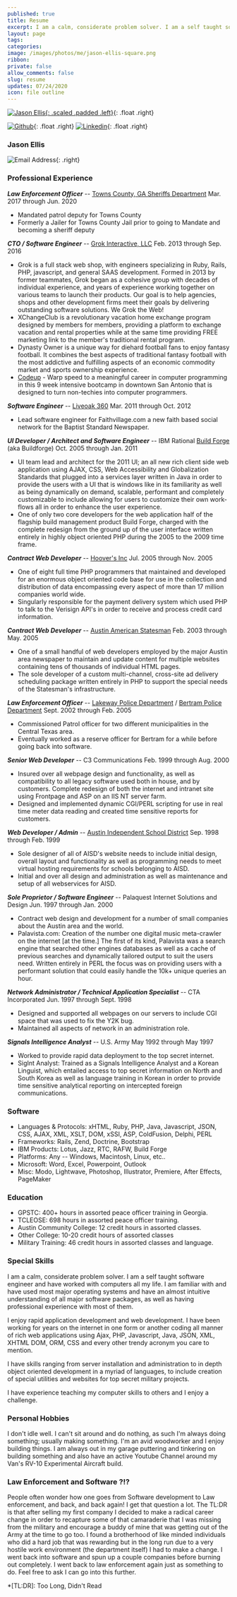 ```yaml
---
published: true
title: Resume
excerpt: I am a calm, considerate problem solver. I am a self taught software engineer and have worked with computers all my life. I am familiar with and have used most major operating systems and have an almost intuitive understanding of all major software packages, as well as having professional experience with most of them.
layout: page
tags:
categories:
image: /images/photos/me/jason-ellis-square.png
ribbon:
private: false
allow_comments: false
slug: resume
updates: 07/24/2020
icon: file outline
---
```


[![Jason Ellis](/images/photos/me/jason-ellis-square.png){: .scaled .padded .left}](/images/photos/me/jason-ellis-square.png "Jason Ellis"){: .float .right}

[![Github](/images/github.png)](https://github.com/palamedes){: .float .right}
[![Linkedin](/images/linkedin.png)](http://www.linkedin.com/in/jasonellis){: .float .right}

### Jason Ellis

![Email Address](/images/1972/email.gif){: .right}

### Professional Experience

__*Law Enforcement Officer*__ -- [Towns County, GA Sheriffs Department](https://www.facebook.com/TownsCountySheriffGA/)
Mar. 2017 through Jun. 2020

- Mandated patrol deputy for Towns County
- Formerly a Jailer for Towns County Jail prior to going to Mandate and becoming a sheriff deputy

__*CTO / Software Engineer*__ -- [Grok Interactive, LLC](http://www.grok-interactive.com)
Feb. 2013 through Sep. 2016

- Grok is a full stack web shop, with engineers specializing in Ruby, Rails, PHP, javascript, and general SAAS development.  Formed in 2013 by former teammates, Grok began as a cohesive group with decades of individual experience, and years of experience working together on various teams to launch their products.   Our goal is to help agencies, shops and other development firms meet their goals by delivering outstanding software solutions.  We Grok the Web!
- XChangeClub is a revolutionary vacation home exchange program designed by members for members, providing a platform to exchange vacation and rental properties while at the same time providing FREE marketing link to the member's traditional rental program.
- Dynasty Owner is a unique way for diehard football fans to enjoy fantasy football.  It combines the best aspects of traditional fantasy football with the most addictive and fulfilling aspects of an economic commodity market and sports ownership experience.
- [Codeup](http://codeup.com) - Warp speed to a meaningful career in computer programming in this 9 week intensive bootcamp in downtown San Antonio that is designed to turn non-techies into computer programmers.

__*Software Engineer*__ -- [Liveoak 360](http://www.liveoak360.com)
Mar. 2011 through Oct. 2012

- Lead software engineer for Faithvillage.com a new faith based social network for the Baptist Standard Newspaper.

__*UI Developer / Architect and Software Engineer*__ -- IBM Rational [Build Forge](http://www.buildforge.com) (aka Buildforge)
Oct. 2005 through Jan. 2011

- UI team lead and architect for the 2011 UI; an all new rich client side web application using AJAX, CSS, Web Accessibility and Globalization Standards that plugged into a services layer written in Java in order to provide the users with a UI that is windows like in its familiarity as well as being dynamically on demand, scalable, performant and completely customizable to include allowing for users to customize their own work-flows all in order to enhance the user experience.
- One of only two core developers for the web application half of the flagship build management product Build Forge, charged with the complete redesign from the ground up of the user interface written entirely in highly object oriented PHP during the 2005 to the 2009 time frame.

__*Contract Web Developer*__ -- [Hoover's Inc](http://www.hoovers.com)
Jul. 2005 through Nov. 2005

- One of eight full time PHP programmers that maintained and developed for an enormous object oriented code base for use in the collection and distribution of data encompassing every aspect of more than 17 million companies world wide.
- Singularly responsible for the payment delivery system which used PHP to talk to the Verisign API's in order to receive and process credit card information.

__*Contract Web Developer*__ -- [Austin American Statesman](http://www.statesman.com)
Feb. 2003 through May. 2005

- One of a small handful of web developers employed by the major Austin area newspaper to maintain and update content for multiple websites containing tens of thousands of individual HTML pages.
- The sole developer of a custom multi-channel, cross-site ad delivery scheduling package written entirely in PHP to support the special needs of the Statesman's infrastructure.

__*Law Enforcement Officer*__ -- [Lakeway Police Department](http://www.cityoflakeway.com/police) / [Bertram Police Department](http://www.bertramtx.com)
Sept. 2002 through Feb. 2005

- Commissioned Patrol officer for two different municipalities in the Central Texas area.
- Eventually worked as a reserve officer for Bertram for a while before going back into software.

__*Senior Web Developer*__ -- C3 Communications
Feb. 1999 through Aug. 2000

- Insured over all webpage design and functionality, as well as compatibility to all legacy software used both in house, and by customers. Complete redesign of both the internet and intranet site using Frontpage and ASP on an IIS NT server farm.
- Designed and implemented dynamic CGI/PERL scripting for use in real time meter data reading and created time sensitive reports for customers.

__*Web Developer / Admin*__ -- [Austin Independent School District](http://www.austin.isd.tenet.edu)
Sep. 1998 through Feb. 1999

- Sole designer of all of AISD's website needs to include initial design, overall layout and functionality as well as programming needs to meet virtual hosting requirements for schools belonging to AISD.
- Initial and over all design and administration as well as maintenance and setup of all webservices for AISD.

__*Sole Proprietor / Software Engineer*__ -- Palaquest Internet Solutions and Design
Jun. 1997 through Jan. 2000

- Contract web design and development for a number of small companies about the Austin area and the world.
- Palavista.com: Creation of the number one digital music meta-crawler on the internet [at the time.] The first of its kind, Palavista was a search engine that searched other engines databases as well as a cache of previous searches and dynamically tailored output to suit the users need. Written entirely in PERL the focus was on providing users with a performant solution that could easily handle the 10k+ unique queries an hour.

__*Network Administrator / Technical Application Specialist*__ -- CTA Incorporated
Jun. 1997 through Sept. 1998

- Designed and supported all webpages on our servers to include CGI space that was used to fix the Y2K bug.
- Maintained all aspects of network in an administration role.

__*Signals Intelligence Analyst*__ -- U.S. Army
May 1992 through May 1997

- Worked to provide rapid data deployment to the top secret internet.
- SigInt Analyst: Trained as a Signals Intelligence Analyst and a Korean Linguist, which entailed access to top secret information on North and South Korea as well as language training in Korean in order to provide time sensitive analytical reporting on intercepted foreign communications.

### Software

- Languages &amp; Protocols: xHTML, Ruby, PHP, Java, Javascript, JSON, CSS, AJAX, XML, XSLT, DOM, xSSI, ASP, ColdFusion, Delphi, PERL
- Frameworks: Rails, Zend, Doctrine, Bootstrap
- IBM Products: Lotus, Jazz, RTC, RAFW, Build Forge
- Platforms: Any -- Windows, Macintosh, Linux, etc..
- Microsoft: Word, Excel, Powerpoint, Outlook
- Misc: Modo, Lightwave, Photoshop, Illustrator, Premiere, After Effects, PageMaker

### Education

- GPSTC: 400+ hours in assorted peace officer training in Georgia.
- TCLEOSE: 698 hours in assorted peace officer training.
- Austin Community College: 12 credit hours in assorted classes.
- Other College: 10-20 credit hours of assorted classes
- Military Training: 46 credit hours in assorted classes and language.

### Special Skills

I am a calm, considerate problem solver. I am a self taught software engineer and have worked with computers all my life. I am familiar with and have used most major operating systems and have an almost intuitive understanding of all major software packages, as well as having professional experience with most of them.

I enjoy rapid application development and web development. I have been working for years on the internet in one form or another coding all manner of rich web applications using Ajax, PHP, Javascript, Java, JSON, XML, XHTML DOM, ORM, CSS and every other trendy acronym you care to mention.

I have skills ranging from server installation and administration to in depth object oriented development in a myriad of languages, to include creation of special utilities and websites for top secret military projects.

I have experience teaching my computer skills to others and I enjoy a challenge.

### Personal Hobbies

I don't idle well.  I can't sit around and do nothing, as such I'm always doing something; usually making something.  I'm an avid woodworker and I enjoy building things.  I am always out in my garage puttering and tinkering on building something and also have an active Youtube Channel around my Van's RV-10 Experimental Aircraft build. 

### Law Enforcement and Software ?!?

People often wonder how one goes from Software development to Law enforcement, and back, and back again!  I get that question a lot.  The TL:DR is that after selling my first company I decided to make a radical career change in order to recapture some of that camaraderie that I was missing from the military and encourage a buddy of mine that was getting out of the Army at the time to go too.  I found a brotherhood of like minded individuals who did a hard job that was rewarding but in the long run due to a very hostile work environment (the department itself) I had to make a change.  I went back into software and spun up a couple companies before burning out completely.  I went back to law enforcement again just as something to do.  Feel free to ask I can go into this further. 

*[TL:DR]: Too Long, Didn't Read